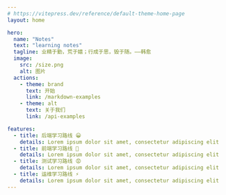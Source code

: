 ```yaml
---
# https://vitepress.dev/reference/default-theme-home-page
layout: home

hero:
  name: "Notes"
  text: "learning notes"
  tagline: 业精于勤，荒于嬉；行成于思，毁于随。——韩愈
  image:
    src: /size.png
    alt: 图片
  actions:
    - theme: brand
      text: 开始
      link: /markdown-examples
    - theme: alt
      text: 关于我们
      link: /api-examples

features:
  - title: 后端学习路线 😀
    details: Lorem ipsum dolor sit amet, consectetur adipiscing elit
  - title: 前端学习路线 👊
    details: Lorem ipsum dolor sit amet, consectetur adipiscing elit
  - title: 测试学习路线 😡
    details: Lorem ipsum dolor sit amet, consectetur adipiscing elit
  - title: 运维学习路线 ⚡
    details: Lorem ipsum dolor sit amet, consectetur adipiscing elit
---
```


